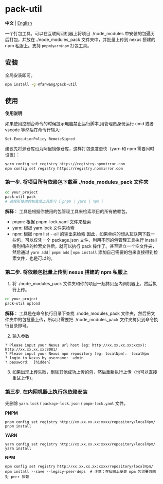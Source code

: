 # pack-util  

**中文** | [English](./README.en-US.md)  

一个打包工具，可以在互联网网机器上将项目 ./node_modules 中安装的包遍历后打包，并放在 ./node_modules_pack 文件夹中，并批量上传到 nexus 搭建的 npm 私服上。支持 `pnpm`/`yarn`/`npm` 打包工具。

## 安装  

全局安装即可。
```sh
npm install -g @fanwang/pack-util
```

## 使用  

**使用说明**  

如果使用控制台命令的时候提示电脑禁止运行脚本,用管理员身份运行 cmd 或者 vscode 等然后在命令行输入:

```
Set-ExecutionPolicy RemoteSigned
```

建议先将源仓库设为阿里镜像仓库，这样打包速度更快（yarn 和 npm 需要同时设置）：
```sh
yarn config set registry https://registry.npmmirror.com  
npm config set registry https://registry.npmmirror.com  
```

### 第一步. 将项目所有依赖包下载至 ./node_modules_pack 文件夹  
```sh
cd your_project
pack-util pack
# 选择所使用的包管理工具即可（ pnpm | yarn | npm ）
```
**解释：**
工具是根据你使用的包管理工具来检索项目的所有依赖包。
- pnpm: 根据 pnpm-lock.yaml 文件来检索
- yarn: 根据 yarn.lock 文件来检索
- npm: 根据 npm list --all 的输出来检索
因此，如果单纯的想从互联网下载一些包，可以仅凭一个 package.json 文件，利用不同的包管理工具执行 install 得到相应的检索文件后，就可以执行 pack 操作了。甚至建立一个空文件夹，然后通过 `yarn add` | `pnpm add` | `npm install` 添加自己需要的包来直接得到检索文件，也是可以的。

### 第二步. 将依赖包批量上传到 nexus 搭建的 npm 私服上  
1. 将 ./node_modules_pack 文件夹和你的项目一起拷贝至内网机器上，然后执行上传。  
```sh
cd your_project
pack-util upload
```
**解释：**
工具是在命令执行目录下查找 ./node_modules_pack 文件夹，然后把文件夹中的包批量上传，所以只需要把 ./node_modules_pack 文件夹拷贝到命令执行目录即可。

2. 输入参数  
```
? Please input your Nexus url host (eg: http://xx.xx.xx.xx:xxxx): http://xx.xx.xx.xx:8081/
? Please input your Nexus npm repository (eg: localNpm):  localNpm
? login to Nexus by username:  admin
? password:  [hidden]
```

3. 如果出现上传失败，删除其他成功上传的包，然后重新执行上传（也可以直接重试上传）。  

### 第三步. 在内网机器上执行包依赖安装  
先删除 `yarn.lock` / `package-lock.json` / `pnpm-lock.yaml` 文件。

**PNPM**  
```
pnpm config set registry http://xx.xx.xx.xx:xxxx/repository/localNpm/
pnpm install
```

**YARN**  
```
yarn config set registry http://xx.xx.xx.xx:xxxx/repository/localNpm/
yarn install
```

**NPM**  
```
npm config set registry http://xx.xx.xx.xx:xxxx/repository/localNpm/
npm install --save --legacy-peer-deps  # 注意：在私网上安装 npm 包需要忽略对 peer 依赖
```


